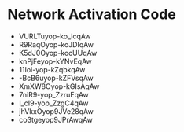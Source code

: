 # Network Activation Code
* VURLTuyop-ko_lcqAw
* R9RaqOyop-koJDIqAw
* K5dJ0Oyop-kocUUqAw
* knPjFeyop-kYNvEqAw
* 11Ioi-yop-kZqbkqAw
* -BcB6uyop-kZFVsqAw
* XmXW8Oyop-kGIsAqAw
* 7niR9-yop_ZzruEqAw
* I_cI9-yop_ZzgC4qAw
* jhVkxOyop9JVe28qAw
* co3tgeyop9JPrAwqAw